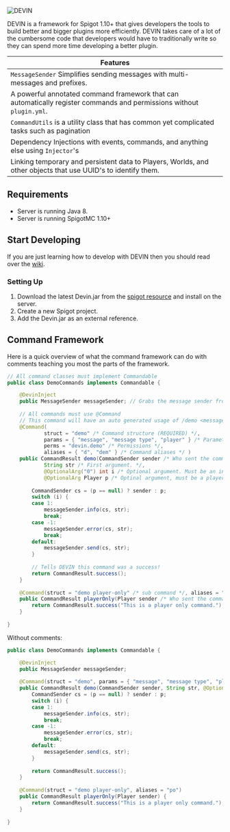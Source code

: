 ![DEVIN](http://gdurl.com/yp4P)

DEVIN is a framework for Spigot 1.10+ that gives developers the tools to build better and bigger plugins more efficiently. DEVIN takes care of a lot of the cumbersome code that developers would have to traditionally write so they can spend more time developing a better plugin.

| Features |
| --- |
| `MessageSender` Simplifies sending messages with multi-messages and prefixes. |
| A powerful annotated command framework that can automatically register commands and permissions without `plugin.yml`. |
| `CommandUtils` is a utility class that has common yet complicated tasks such as pagination |
| Dependency Injections with events, commands, and anything else using `Injector`'s |
| Linking temporary and persistent data to Players, Worlds, and other objects that use UUID's to identify them. |

## Requirements
- Server is running Java 8.
- Server is running SpigotMC 1.10+

## Start Developing
If you are just learning how to develop with DEVIN then you should read over the [wiki](https://github.com/xChris6041x/Devin/wiki).

### Setting Up
1. Download the latest Devin.jar from the [spigot resource](https://www.spigotmc.org/resources/devin.29241/) and install on the server.
2. Create a new Spigot project.
3. Add the Devin.jar as an external reference.

## Command Framework
Here is a quick overview of what the command framework can do with comments teaching you most the parts of the framework.
```JAVA
// All command classes must implement Commandable
public class DemoCommands implements Commandable {

    @DevinInject
    public MessageSender messageSender; // Grabs the message sender from the registrar.
   
    // All commands must use @Command
    // This command will have an auto generated usage of /demo <message> [message type] [player].
    @Command(
            struct = "demo" /* Command structure (REQUIRED) */,
            params = { "message", "message type", "player" } /* Parameter names */,
            perms = "devin.demo" /* Permissions */,
            aliases = { "d", "dem" } /* Command aliases */ )
    public CommandResult demo(CommandSender sender /* Who sent the command */,
            String str /* First argument. */,
            @OptionalArg("0") int i /* Optional argument. Must be an int and 0 if missing. */,
            @OptionalArg Player p /* Optinal argument, must be a player name (converted to player) and null if missing. */) {
       
        CommandSender cs = (p == null) ? sender : p;
        switch (i) {
        case 1:
            messageSender.info(cs, str);
            break;
        case -1:
            messageSender.error(cs, str);
            break;
        default:
            messageSender.send(cs, str);  
        }
       
        // Tells DEVIN this command was a success!
        return CommandResult.success();
    }
   
    @Command(struct = "demo player-only" /* sub command */, aliases = "po")
    public CommandResult playerOnly(Player sender /* Who sent the command must be a Player */) {
        return CommandResult.success("This is a player only command.");
    }
   
}
```

Without comments:

```JAVA
public class DemoCommands implements Commandable {

    @DevinInject
    public MessageSender messageSender;
   
    @Command(struct = "demo", params = { "message", "message type", "player" }, perms = "devin.demo", aliases = { "d", "dem" })
    public CommandResult demo(CommandSender sender, String str, @OptionalArg("0") int i, @OptionalArg Player p) {
        CommandSender cs = (p == null) ? sender : p;
        switch (i) {
        case 1:
            messageSender.info(cs, str);
            break;
        case -1:
            messageSender.error(cs, str);
            break;
        default:
            messageSender.send(cs, str);  
        }
       
        return CommandResult.success();
    }
   
    @Command(struct = "demo player-only", aliases = "po")
    public CommandResult playerOnly(Player sender) {
        return CommandResult.success("This is a player only command.");
    }
   
}
```